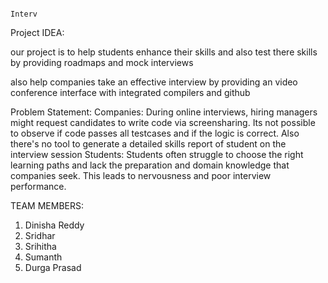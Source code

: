                                                                       Interv

Project IDEA:

our project is to help students enhance their skills and also test there skills by providing roadmaps and mock interviews

also help companies take an effective interview by providing an video conference interface with integrated compilers and github

Problem Statement:
Companies:
During online interviews, hiring managers might request candidates to write code via screensharing. Its not possible to observe if code passes all testcases and if the logic is correct. Also there's no tool to generate a detailed skills report  of student on the interview session
Students:
Students often struggle to choose the right learning paths and lack the preparation and domain knowledge that companies seek. This leads to nervousness and poor interview performance.



TEAM MEMBERS:
1. Dinisha Reddy
2. Sridhar
3. Srihitha
4. Sumanth
5. Durga Prasad








